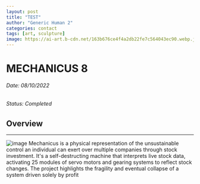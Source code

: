 ```yaml
---
layout: post
title: "TEST"
author: "Generic Human 2"
categories: contact
tags: [art, sculpture]
image: https://ai-art.b-cdn.net/163b676ce4f4a2db22fe7c564043ec90.webp.jpeg
---
```


# MECHANICUS 8
###### Date: 08/10/2022
###### Status: Completed
## Overview
---
 ![image](https://ai-art.b-cdn.net/163b676ce4f4a2db22fe7c564043ec90.webp.jpeg)
Mechanicus is a physical representation of the unsustainable control an individual can exert over multiple companies through stock investment. It's a self-destructing machine that interprets live stock data, activating 25 modules of servo motors and gearing systems to reflect stock changes. The project highlights the fragility and eventual collapse of a system driven solely by profit
